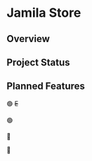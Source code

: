 # Jamila Store 

## Overview


## Project Status



## Planned Features

🟢 ~~E~~ 

🟢 

🔴 

🔴 

####
